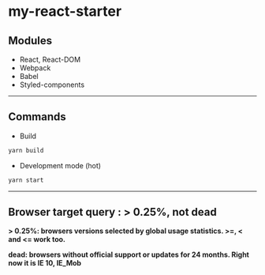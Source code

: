 # my-react-starter

## Modules

- React, React-DOM
- Webpack
- Babel
- Styled-components

---

## Commands

- Build

```sh
yarn build
```

- Development mode (hot)

```sh
yarn start
```

---

## Browser target query : > 0.25%, not dead

**> 0.25%: browsers versions selected by global usage statistics. >=, < and <= work too.**

**dead: browsers without official support or updates for 24 months. Right now it is IE 10, IE_Mob**

